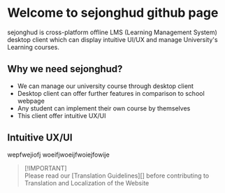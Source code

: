 # Welcome to sejonghud github page

sejonghud is cross-platform offline LMS (Learning Management System) desktop client which can display intuitive UI/UX and manage University's Learning courses.

## Why we need sejonghud?

- We can manage our university course through desktop client
- Desktop client can offer further features in comparison to school webpage
- Any student can implement their own course by themselves
- This client offer intuitive UX/UI

## Intuitive UX/UI

wepfwejiofj
woeifjwoeijfwoiejfowije

> \[!IMPORTANT]\
> Please read our [Translation Guidelines][] before contributing to Translation and Localization of the Website